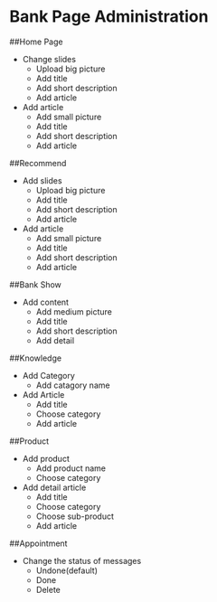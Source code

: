 Bank Page Administration
========================

##Home Page
* Change slides
	* Upload big picture
	* Add title
	* Add short description
	* Add article
* Add article
	* Add small picture
	* Add title
	* Add short description
	* Add article

##Recommend
* Add slides
	* Upload big picture
	* Add title
	* Add short description
	* Add article
* Add article
	* Add small picture
	* Add title
	* Add short description
	* Add article

##Bank Show
* Add content
	* Add medium picture
	* Add title
	* Add short description
	* Add detail

##Knowledge
* Add Category
	* Add catagory name
* Add Article
	* Add title
	* Choose category
	* Add article

##Product
* Add product
	* Add product name
	* Choose category
* Add detail article
	* Add title
	* Choose category
	* Choose sub-product
	* Add article

##Appointment
* Change the status of messages
	* Undone(default)
	* Done
	* Delete
